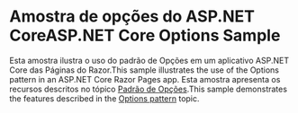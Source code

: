 # <a name="aspnet-core-options-sample"></a><span data-ttu-id="61167-101">Amostra de opções do ASP.NET Core</span><span class="sxs-lookup"><span data-stu-id="61167-101">ASP.NET Core Options Sample</span></span>

<span data-ttu-id="61167-102">Esta amostra ilustra o uso do padrão de Opções em um aplicativo ASP.NET Core das Páginas do Razor.</span><span class="sxs-lookup"><span data-stu-id="61167-102">This sample illustrates the use of the Options pattern in an ASP.NET Core Razor Pages app.</span></span> <span data-ttu-id="61167-103">Esta amostra apresenta os recursos descritos no tópico [Padrão de Opções](https://docs.microsoft.com/aspnet/core/fundamentals/configuration/options).</span><span class="sxs-lookup"><span data-stu-id="61167-103">This sample demonstrates the features described in the [Options pattern](https://docs.microsoft.com/aspnet/core/fundamentals/configuration/options) topic.</span></span>
